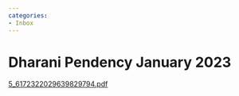 ```yaml
---
categories:
- Inbox
---
```

# Dharani Pendency January 2023

[5\_6172322029639829794.pdf](../files/a8507919-d588-46a4-9990-4283b7624534.pdf)